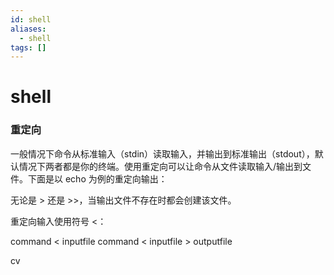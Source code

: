 ```yaml
---
id: shell
aliases:
  - shell
tags: []
---
```


# shell

### 重定向

一般情况下命令从标准输入（stdin）读取输入，并输出到标准输出（stdout），默认情况下两者都是你的终端。使用重定向可以让命令从文件读取输入/输出到文件。下面是以 echo 为例的重定向输出：

无论是 > 还是 >>，当输出文件不存在时都会创建该文件。

重定向输入使用符号 <：

command < inputfile
command < inputfile > outputfile

cv

